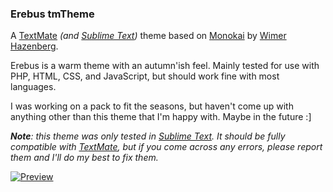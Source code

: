 ### Erebus tmTheme

A [TextMate][1] _(and [Sublime Text][4])_ theme based on [Monokai][2] by [Wimer Hazenberg][3].

Erebus is a warm theme with an autumn'ish feel. Mainly tested for use with PHP, HTML, CSS, and JavaScript, but should work fine with most languages.

I was working on a pack to fit the seasons, but haven't come up with anything other than this theme that I'm happy with. Maybe in the future :]

___Note__: this theme was only tested in [Sublime Text][4]. It should be fully compatible with [TextMate][1], but if you come across any errors, please report them and I'll do my best to fix them._

[![Preview](http://github.com/Anomareh/Erebus.tmTheme/raw/master/screens/small.jpg)][5]


[1]: http://macromates.com/
[2]: http://www.monokai.nl/blog/2006/07/15/textmate-color-theme/
[3]: http://monokai.nl/
[4]: http://www.sublimetext.com/
[5]: http://github.com/Anomareh/Erebus.tmTheme/raw/master/screens/full.jpg